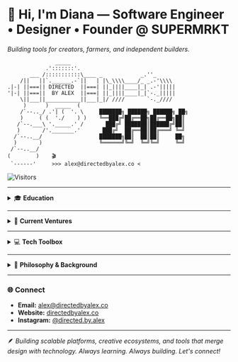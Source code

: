 # 👋 Hi, I'm Diana — Software Engineer • Designer • Founder @ SUPERMRKT
*Building tools for creators, farmers, and independent builders.*
```
               _____
            .':::::::'.
       ___ /:::::::::::\____ _            _.''_
    /||   ||`.______.-`||   | |\_\\\\____/_ _.-'\\\\
.|-| ||===|| DIRECTED  ||===| ||_||||____|_| .-'|||||
'|-| ||===||  BY ALEX  ||===| ||_||||____|_|`-._|||||
    \||___||___________||___|_|/ ////       `-._////
     )      )  _____  (
    /`--.._/ .'| (  '. \     ███████╗ ██████╗ ██████╗ ██╗
    )     ( (  './    ) )    ╚══███╔╝██╔══██╗██╔══██╗██║
   /`--.___\ '._____.' /       ███╔╝ ███████║██████╔╝██║
   )       /'._______.'       ███╔╝  ██╔══██║██╔═══╝ ╚═╝
  /`--..__/                  ███████╗██║  ██║██║     ██╗
  )       )                  ╚══════╝╚═╝  ╚═╝╚═╝     ╚═╝
 /`--..__/
(        )    🎬 
 `------'     >>> alex@directedbyalex.co <
```
![Visitors](https://visitor-badge.laobi.icu/badge?page_id=directedbyalex.directedbyalex)

---
<details>
<summary>🎓 <strong>Education</strong></summary>

- **B.Sc. in Computer Science** – Fullstack Development  
- **Minor in Marketing**

</details>

---

<details>
<summary>🚀 <strong>Current Ventures</strong></summary>

## 🐄 **AgriAuctioneer**  
Modernizing livestock & machinery auctions for the 21st century.  
*Because farmers deserve better than outdated platforms.*

![TypeScript](https://img.shields.io/badge/TypeScript-007ACC?style=for-the-badge&logo=typescript&logoColor=white)
![Next.js](https://img.shields.io/badge/Next.js-000000?style=for-the-badge&logo=next.js&logoColor=white)
![Go](https://img.shields.io/badge/Go-00ADD8?style=for-the-badge&logo=go&logoColor=white)
![React Native](https://img.shields.io/badge/React_Native-20232A?style=for-the-badge&logo=react&logoColor=61DAFB)
![PostgreSQL](https://img.shields.io/badge/PostgreSQL-316192?style=for-the-badge&logo=postgresql&logoColor=white)
![Docker](https://img.shields.io/badge/Docker-2496ED?style=for-the-badge&logo=docker&logoColor=white)
![Kubernetes](https://img.shields.io/badge/Kubernetes-326CE5?style=for-the-badge&logo=kubernetes&logoColor=white)

---

## 🛠️ **SUPERMRKT**  
A modular creative ecosystem built for scale and individuality.  
*Because the future of creativity deserves open, customizable tools.*

**Modules**  
- **No Credits** – Writing software  
- **Shelf** – Digital Asset Manager  
- **Spot** – Moodboard creation & sharing  
- **Aisle** – Domain & social handle marketplace  
- **Paleta** – Localization software  

![TypeScript](https://img.shields.io/badge/TypeScript-007ACC?style=for-the-badge&logo=typescript&logoColor=white)
![Next.js](https://img.shields.io/badge/Next.js-000000?style=for-the-badge&logo=next.js&logoColor=white)
![Go](https://img.shields.io/badge/Go-00ADD8?style=for-the-badge&logo=go&logoColor=white)
![React Native](https://img.shields.io/badge/React_Native-20232A?style=for-the-badge&logo=react&logoColor=61DAFB)
![PostgreSQL](https://img.shields.io/badge/PostgreSQL-316192?style=for-the-badge&logo=postgresql&logoColor=white)
![TailwindCSS](https://img.shields.io/badge/Tailwind_CSS-38B2AC?style=for-the-badge&logo=tailwind-css&logoColor=white)

</details>

---

<details>
<summary>💻 <strong>Tech Toolbox</strong></summary>

## **Languages & Frameworks**
![TypeScript](https://img.shields.io/badge/TypeScript-007ACC?style=for-the-badge&logo=typescript&logoColor=white)
![JavaScript](https://img.shields.io/badge/JavaScript-F7DF1E?style=for-the-badge&logo=javascript&logoColor=black)
![Go](https://img.shields.io/badge/Go-00ADD8?style=for-the-badge&logo=go&logoColor=white)
![Python](https://img.shields.io/badge/Python-3776AB?style=for-the-badge&logo=python&logoColor=white)
![C#](https://img.shields.io/badge/C%23-239120?style=for-the-badge&logo=c-sharp&logoColor=white)
![React](https://img.shields.io/badge/React-20232A?style=for-the-badge&logo=react&logoColor=61DAFB)
![Next.js](https://img.shields.io/badge/Next.js-000000?style=for-the-badge&logo=next.js&logoColor=white)
![Node.js](https://img.shields.io/badge/Node.js-43853D?style=for-the-badge&logo=node.js&logoColor=white)

## **DevOps & Infrastructure**
![Docker](https://img.shields.io/badge/Docker-2496ED?style=for-the-badge&logo=docker&logoColor=white)
![Kubernetes](https://img.shields.io/badge/Kubernetes-326CE5?style=for-the-badge&logo=kubernetes&logoColor=white)
![RabbitMQ](https://img.shields.io/badge/RabbitMQ-FF6600?style=for-the-badge&logo=rabbitmq&logoColor=white)

## **Databases**
![PostgreSQL](https://img.shields.io/badge/PostgreSQL-316192?style=for-the-badge&logo=postgresql&logoColor=white)
![MongoDB](https://img.shields.io/badge/MongoDB-4EA94B?style=for-the-badge&logo=mongodb&logoColor=white)
![Redis](https://img.shields.io/badge/Redis-DC382D?style=for-the-badge&logo=redis&logoColor=white)
![Neo4j](https://img.shields.io/badge/Neo4j-008CC1?style=for-the-badge&logo=neo4j&logoColor=white)

## **Testing & Automation**
![Playwright](https://img.shields.io/badge/Playwright-2EAD33?style=for-the-badge&logo=playwright&logoColor=white)
![Selenium](https://img.shields.io/badge/Selenium-43B02A?style=for-the-badge&logo=selenium&logoColor=white)

## **Design & Creative Tools**
![Figma](https://img.shields.io/badge/Figma-F24E1E?style=for-the-badge&logo=figma&logoColor=white)
![Adobe Photoshop](https://img.shields.io/badge/Adobe%20Photoshop-31A8FF?style=for-the-badge&logo=Adobe%20Photoshop&logoColor=black)
![Adobe Illustrator](https://img.shields.io/badge/Adobe%20Illustrator-FF9A00?style=for-the-badge&logo=adobe%20illustrator&logoColor=white)
![Adobe After Effects](https://img.shields.io/badge/Adobe%20After%20Effects-9999FF?style=for-the-badge&logo=Adobe%20After%20Effects&logoColor=white)
![Adobe Premiere Pro](https://img.shields.io/badge/Adobe%20Premiere%20Pro-9999FF?style=for-the-badge&logo=Adobe%20Premiere%20Pro&logoColor=white)
![Blender](https://img.shields.io/badge/Blender-F5792A?style=for-the-badge&logo=blender&logoColor=white)
</details>

---

<details>
<summary>🎯 <strong>Philosophy & Background</strong></summary>

## **Philosophy**
> "Technology should serve creators — not extract from them."  

**Building alternatives to:**  
`Adobe`, `Stripe`, and traditional agricultural platforms  

**Specialties:**  
`AgTech`, `Creator Tools`, `UX Design`

## **Past Roles**
- **Software Engineer** (Testing & Fullstack Development)  
- **Graphic Designer** (Branding & Marketing Collateral)  
- **Technical Support Specialist**  
- **Content Developer** (Educational Platforms)

</details>

---

### 🌐 **Connect**
- **Email:** [alex@directedbyalex.co](mailto:alex@directedbyalex.co)  
- **Website:** [directedbyalex.co](https://directedbyalex.co)  
- **Instagram:** [@directed.by.alex](https://instagram.com/directed.by.alex)

---
🪶 *Building scalable platforms, creative ecosystems, and tools that merge design with technology. Always learning. Always building. Let's connect!*
